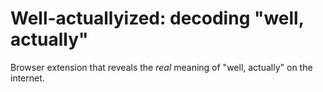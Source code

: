 # Well-actuallyized: decoding "well, actually"

Browser extension that reveals the *real* meaning of "well, actually" on the internet.
